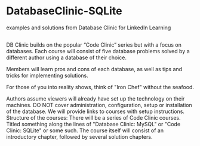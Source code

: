 # DatabaseClinic-SQLite


examples and solutions from Database Clinic for LinkedIn Learning

##

DB Clinic builds on the popular “Code Clinic” series but with a focus on databases. Each course will consist of five database problems solved by a different author using a database of their choice.

Members will learn pros and cons of each database, as well as tips and tricks for implementing solutions.

For those of you into reality shows, think of "Iron Chef" without the seafood.

Authors assume viewers will already have set up the technology on their machines. DO NOT cover administration, configuration, setup or installation of the database. We will provide links to courses with setup instructions.
Structure of the courses:
There will be a series of Code Clinic courses. Titled something along the lines of "Database Clinic: MySQL" or "Code Clinic: SQLite" or some such. The course itself will consist of an introductory chapter, followed by several solution chapters.
